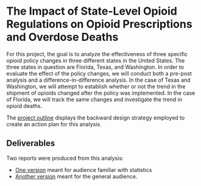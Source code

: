 # The Impact of State-Level Opioid Regulations on Opioid Prescriptions and Overdose Deaths
For this project, the goal is to analyze the effectiveness of three specific opioid policy changes in three different states in the United States. The three states in question are Florida, Texas, and Washington. In order to evaluate the effect of the policy changes, we will conduct both a pre-post analysis and a difference-in-difference analysis. In the case of Texas and Washington, we will attempt to establish whether or not the trend in the shipment of opioids changed after the policy was implemented. In the case of Florida, we will track the same changes and investigate the trend in opioid deaths. 

The [project outline](https://github.com/rw417/ids720-opioids-analysis/blob/main/40_report_drafts/41_outline/outline.pdf) displays the backward design strategy employed to create an action plan for this analysis.

## Deliverables
Two reports were produced from this analysis:
- [One version](https://github.com/rw417/ids720-opioids-analysis/blob/main/50_report_final/Opioid%20Regulation%20Report%20-%20Technical%20Audience.pdf) meant for audience familiar with statistics
- [Another version](https://github.com/rw417/ids720-opioids-analysis/blob/main/50_report_final/Opioid%20Project%20Report%20-%20General%20Audience.pdf) meant for the general audience.
